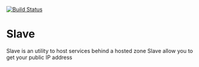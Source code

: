 [![Build Status](https://travis-ci.org/JulienBalestra/slave.svg)](https://travis-ci.org/JulienBalestra/slave)

# Slave

Slave is an utility to host services behind a hosted zone
Slave allow you to get your public IP address